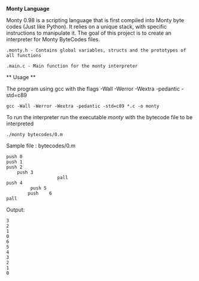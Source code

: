 **Monty Language**

Monty 0.98 is a scripting language that is first compiled into Monty byte codes (Just like Python). 
It relies on a unique stack, with specific instructions to manipulate it. The goal of this project is to create an interpreter for Monty ByteCodes files.

	.monty.h - Contains global variables, structs and the prototypes of all functions

	.main.c - Main function for the monty interpreter

** Usage **

The program using gcc with the flags -Wall -Werror -Wextra -pedantic -std=c89 

	gcc -Wall -Werror -Wextra -pedantic -std=c89 *.c -o monty
	
To run the interpreter run the executable *monty* with the bytecode file to be interpreted

	./monty bytecodes/0.m
	
Sample file : bytecodes/0.m

	push 0
	push 1
	push 2
  		push 3
        	           pall    
	push 4
    		 push 5    
    	  	push    6        
	pall

Output:
	
	3
	2
	1
	0
	6
	5
	4
	3
	2
	1
	0
